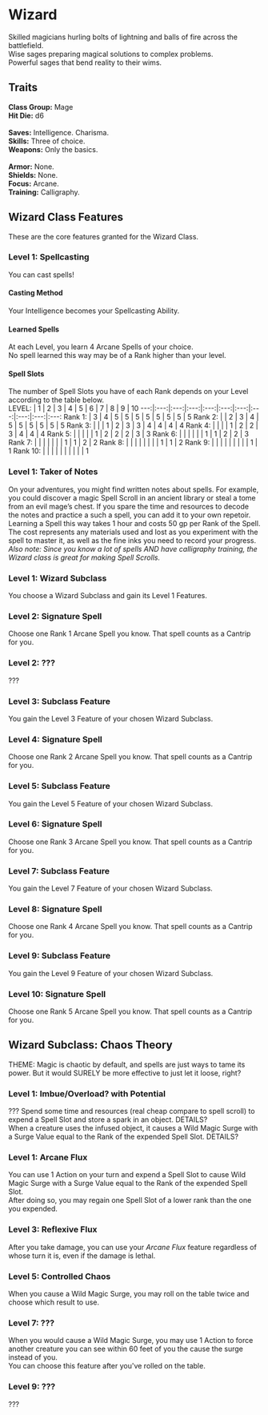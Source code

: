 # Wizard
Skilled magicians hurling bolts of lightning and balls of fire across the battlefield. <br>
Wise sages preparing magical solutions to complex problems. <br>
Powerful sages that bend reality to their wims. <br>

## Traits
**Class Group:** Mage <br>
**Hit Die:** d6 <br>
<br>
**Saves:** Intelligence. Charisma. <br>
**Skills:** Three of choice. <br>
**Weapons:** Only the basics. <br>
<br>
**Armor:** None. <br>
**Shields:** None. <br>
**Focus:** Arcane. <br>
**Training:** Calligraphy. <br>

## Wizard Class Features
These are the core features granted for the Wizard Class.

### Level 1: Spellcasting
You can cast spells!
#### Casting Method
Your Intelligence becomes your Spellcasting Ability.
#### Learned Spells
At each Level, you learn 4 Arcane Spells of your choice. <br>
No spell learned this way may be of a Rank higher than your level.
#### Spell Slots
The number of Spell Slots you have of each Rank depends on your Level according to the table below. <br>
LEVEL: | 1 | 2 | 3 | 4 | 5 | 6 | 7 | 8 | 9 | 10 
---:|:---:|:---:|:---:|:---:|:---:|:---:|:---:|:---:|:---:|:---:
Rank 1: | 3 | 4 | 5 | 5 | 5 | 5 | 5 | 5 | 5 | 5 
Rank 2: | | 2 | 3 | 4 | 5 | 5 | 5 | 5 | 5 | 5
Rank 3: | | | 1 | 2 | 3 | 3 | 4 | 4 | 4 | 4
Rank 4: | | | | 1 | 2 | 2 | 3 | 4 | 4 | 4
Rank 5: | | | | | 1 | 2 | 2 | 2 | 3 | 3
Rank 6: | | | | | | 1 | 1 | 2 | 2 | 3
Rank 7: | | | | | | | 1 | 1 | 2 | 2 
Rank 8: | | | | | | | | 1 | 1 | 2
Rank 9: | | | | | | | | | 1 | 1
Rank 10: | | | | | | | | | | 1

### Level 1: Taker of Notes
On your adventures, you might find written notes about spells. For example, you could discover a magic Spell Scroll in an ancient library or steal a tome from an evil mage’s chest. If you spare the time and resources to decode the notes and practice a such a spell, you can add it to your own repetoir. <br>
Learning a Spell this way takes 1 hour and costs 50 gp per Rank of the Spell. The cost represents any materials used and lost as you experiment with the spell to master it, as well as the fine inks you need to record your progress. <br>
*Also note: Since you know a lot of spells AND have calligraphy training, the Wizard class is great for making Spell Scrolls.*
### Level 1: Wizard Subclass
You choose a Wizard Subclass and gain its Level 1 Features.

### Level 2: Signature Spell
Choose one Rank 1 Arcane Spell you know. That spell counts as a Cantrip for you.

### Level 2: ???
???

### Level 3: Subclass Feature
You gain the Level 3 Feature of your chosen Wizard Subclass.

### Level 4: Signature Spell
Choose one Rank 2 Arcane Spell you know. That spell counts as a Cantrip for you.

### Level 5: Subclass Feature
You gain the Level 5 Feature of your chosen Wizard Subclass.

### Level 6: Signature Spell
Choose one Rank 3 Arcane Spell you know. That spell counts as a Cantrip for you.

### Level 7: Subclass Feature
You gain the Level 7 Feature of your chosen Wizard Subclass.

### Level 8: Signature Spell
Choose one Rank 4 Arcane Spell you know. That spell counts as a Cantrip for you.

### Level 9: Subclass Feature
You gain the Level 9 Feature of your chosen Wizard Subclass.

### Level 10: Signature Spell
Choose one Rank 5 Arcane Spell you know. That spell counts as a Cantrip for you.

## Wizard Subclass: Chaos Theory
THEME: Magic is chaotic by default, and spells are just ways to tame its power. But it would SURELY be more effective to just let it loose, right?

### Level 1: Imbue/Overload? with Potential
??? Spend some time and resources (real cheap compare to spell scroll) to expend a Spell Slot and store a spark in an object. DETAILS?
<br> When a creature uses the infused object, it causes a Wild Magic Surge with a Surge Value equal to the Rank of the expended Spell Slot. DETAILS?
### Level 1: Arcane Flux
You can use 1 Action on your turn and expend a Spell Slot to cause Wild Magic Surge with a Surge Value equal to the Rank of the expended Spell Slot.
<br> After doing so, you may regain one Spell Slot of a lower rank than the one you expended.

### Level 3: Reflexive Flux
After you take damage, you can use your *Arcane Flux* feature regardless of whose turn it is, even if the damage is lethal.

### Level 5: Controlled Chaos
When you cause a Wild Magic Surge, you may roll on the table twice and choose which result to use.

### Level 7: ???
When you would cause a Wild Magic Surge, you may use 1 Action to force another creature you can see within 60 feet of you the cause the surge instead of you. <br>
You can choose this feature after you've rolled on the table.

### Level 9: ???
???
